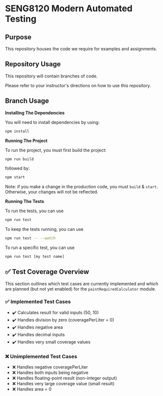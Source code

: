 # SENG8120 Modern Automated Testing 

## Purpose

This repository houses the code we require for examples and assignments.

## Repository Usage

This repository will contain branches of code.

Please refer to your instructor's directions on how to use this repository.

## Branch Usage

**Installing The Dependencies**

You will need to install dependencies by using:

```bash
npm install
```

**Running The Project**

To run the project, you must first build the project:

```bash
npm run build
```

followed by:

```bash
npm start
```

Note:  if you make a change in the production code, you must `build` & `start`.
Otherwise, your changes will not be reflected.

**Running The Tests**

To run the tests, you can use

```bash
npm run test
```

To keep the tests running, you can use

```bash
npm run test -- --watch
```

To run a specific test, you can use

```bash
npm run test [my test name]
```

## ✅ Test Coverage Overview

This section outlines which test cases are currently implemented and which are planned (but not yet enabled) for the `paintRequiredCalculator` module.

### ✅ Implemented Test Cases
- ✔️ Calculates result for valid inputs (50, 10)
- ✔️ Handles division by zero (coveragePerLiter = 0)
- ✔️ Handles negative area
- ✔️ Handles decimal inputs
- ✔️ Handles very small coverage values

### ❌ Unimplemented Test Cases
- ❌ Handles negative coveragePerLiter
- ❌ Handles both inputs being negative
- ❌ Handles floating-point result (non-integer output)
- ❌ Handles very large coverage value (small result)
- ❌ Handles area = 0
